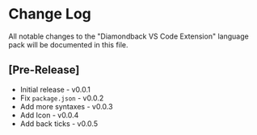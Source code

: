 # Change Log

All notable changes to the "Diamondback VS Code Extension" language pack will be documented in this file.

## [Pre-Release]

- Initial release - v0.0.1
- Fix `package.json` - v0.0.2
- Add more syntaxes - v0.0.3
- Add Icon - v0.0.4
- Add back ticks - v0.0.5
